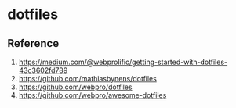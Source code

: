 # dotfiles

## Reference

1. https://medium.com/@webprolific/getting-started-with-dotfiles-43c3602fd789
2. https://github.com/mathiasbynens/dotfiles
3. https://github.com/webpro/dotfiles
4. https://github.com/webpro/awesome-dotfiles
